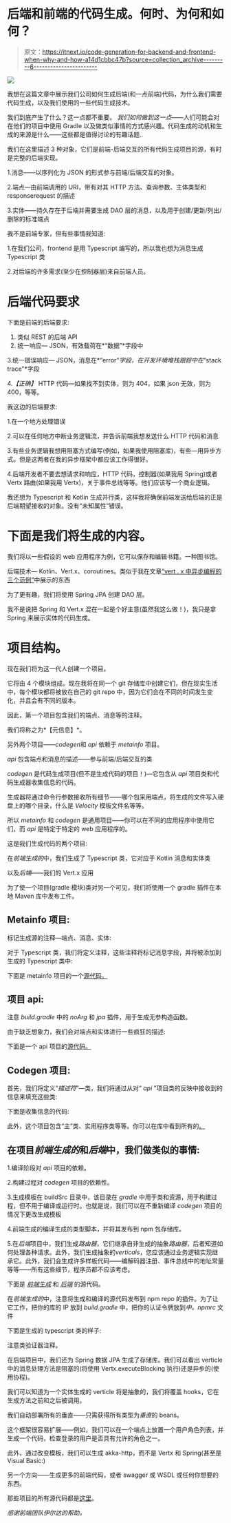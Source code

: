 # 后端和前端的代码生成。何时、为何和如何？

> 原文：<https://itnext.io/code-generation-for-backend-and-frontend-when-why-and-how-a14d1cbbc47b?source=collection_archive---------6----------------------->

![](img/cb0adf76a302b11011b6c9f16c511dad.png)

我想在这篇文章中展示我们公司如何生成后端(和一点前端)代码，为什么我们需要代码生成，以及我们使用的一些代码生成技术。

我们到底产生了什么？这一点都不重要。
*我们如何做到这一点*——人们可能会对在他们的项目中使用 Gradle 以及做类似事情的方式感兴趣。代码生成的动机和生成的来源是什么——这些都是值得讨论的有趣话题..

我们在这里描述 3 种对象，它们是前端-后端交互的所有代码生成项目的源，有时是完整的后端实现。

1.消息——以序列化为 JSON 的形式参与前端/后端交互的对象。

2.端点—由前端调用的 URI，带有对其 HTTP 方法、查询参数、主体类型和 responserequest 的描述

3.实体——持久存在于后端并需要生成 DAO 层的消息，以及用于创建/更新/列出/删除的标准端点

我不是前端专家，但有些事情我知道:

1.在我们公司，frontend 是用 Typescript 编写的，所以我也想为消息生成 Typescript 类

2.对后端的许多需求(至少在控制器层)来自前端人员。

# 后端代码要求

下面是前端的后端要求:

1.  类似 REST 的后端 API
2.  统一响应— JSON，有效载荷在*“数据”*字段中

3.统一错误响应— JSON，消息在*“error”*字段，在开发环境堆栈跟踪中在*“stack trace”*字段

4.*【正确】* HTTP 代码—如果找不到实体，则为 404，如果 json 无效，则为 400，等等。

我这边的后端要求:

1.在一个地方处理错误

2.可以在任何地方中断业务逻辑流，并告诉前端我想发送什么 HTTP 代码和消息

3.有些业务逻辑我想用阻塞方式编写(例如，如果我使用阻塞库)，有些—用异步方式。但是这两者在我的异步框架中都应该工作得很好。

4.后端开发者不要去想请求和响应，HTTP 代码，控制器(如果我用 Spring)或者 Vertx 路由(如果我用 Vertx)，关于事件总线等等。他们应该写一个商业逻辑。

我还想为 Typescript 和 Kotlin 生成并行类，这样我将确保前端发送给后端的正是后端期望接收的对象。没有“未知属性”错误。

# 下面是我们将生成的内容。

我们将以一些假设的 web 应用程序为例，它可以保存和编辑书籍。一种图书馆。

后端技术— Kotlin、Vert.x、coroutines。类似于我在文章[“vert . x 中异步编程的三个范例”](/three-paradigms-of-asynchronous-programming-in-vertx-b01ab24d0927)中展示的东西

为了更有趣，我们将使用 Spring JPA 创建 DAO 层。

我不是说把 Spring 和 Vert.x 混在一起是个好主意(虽然我这么做！)，我只是拿 Spring 来展示实体的代码生成。

# 项目结构。

现在我们将为这一代人创建一个项目。

它将由 4 个模块组成。现在我将在同一个 git 存储库中创建它们，但在现实生活中，每个模块都将被放在自己的 git repo 中，因为它们会在不同的时间发生变化，并且会有不同的版本。

因此，第一个项目包含我们的端点、消息等的注释。

我们将称之为*【元信息】*。

另外两个项目——*codegen*和 *api* 依赖于 *metainfo* 项目。

*api* 包含端点和消息的描述——参与前端/后端交互的类

*codegen* 是代码生成项目(但不是生成代码的项目！)—它包含从 *api* 项目类和代码生成器收集信息的代码。

生成器将通过命令行参数接收所有细节——哪个包采用端点，将生成的文件写入硬盘上的哪个目录，什么是 *Velocity* 模板文件名等等。

所以 *metainfo* 和 *codegen* 是通用项目——你可以在不同的应用程序中使用它们，而 *api* 是特定于特定的 web 应用程序的。

这是我们生成代码的两个项目:

在*前端生成的*中，我们生成了 Typescript 类，它对应于 Kotlin 消息和实体类

以及*后端*——我们的 Vert.x 应用

为了使一个项目(gradle 模块)类对另一个可见，我们将使用一个 gradle 插件在本地 Maven 库中发布工件。

## Metainfo 项目:

标记生成源的注释—端点、消息、实体:

对于 Typescript 类，我们将定义注释，这些注释将标记消息字段，并将被添加到生成的 Typescript 类中:

下面是 metainfo 项目的一个[源代码。](https://gitlab.com/bernshtam-articles/kotlin-codegen-part-1/tree/master/metainfo)

## 项目 api:

注意 *build.gradle* 中的 *noArg* 和 *jpa* 插件，用于生成无参构造函数。

由于缺乏想象力，我们会对端点和实体进行一些疯狂的描述:

下面是一个 api 项目的[源代码。](https://gitlab.com/bernshtam-articles/kotlin-codegen-part-1/tree/master/api)

## Codegen 项目:

首先，我们将定义“*描述符*”—类，我们将通过从对“ *api* ”项目类的反映中接收到的信息来填充这些类:

下面是收集信息的代码:

此外，这个项目包含“主”类、实用程序类等等。你可以在库中看到所有的[。](https://gitlab.com/bernshtam-articles/kotlin-codegen-part-1/tree/master/codegen)

## 在项目*前端生成的*和*后端*中，我们做类似的事情:

1.编译阶段对 *api* 项目的依赖。

2.构建过程对 *codegen* 项目的依赖性。

3.生成模板在 buildSrc 目录中，该目录在 *gradle* 中用于类和资源，用于构建过程，但不用于编译或运行时。也就是说，我们可以在不重新编译 *codegen* 项目的情况下更改生成模板

4.前端生成的编译生成的类型脚本，并将其发布到 npm 包存储库。

5.在*后端*项目中，我们生成*路由器*，它们继承自非生成的抽象*路由器*，后者知道如何处理各种请求。此外，我们生成抽象的*verticals*，您应该通过业务逻辑实现继承它。此外，我们会生成许多样板代码——编解码器注册、事件总线中的地址常量等等——所有这些细节，程序员都不应该考虑。

下面是 [*前端生成*](https://gitlab.com/bernshtam-articles/kotlin-codegen-part-1/tree/master/frontend-generated) 和 [*后端*](https://gitlab.com/bernshtam-articles/kotlin-codegen-part-1/tree/master/backend) 的源代码。

在*前端生成的*中，注意将生成和编译的源代码发布到 npm repo 的插件。为了让它工作，把你的库的 IP 放到 *build.gradle* 中，把你的认证令牌放到*中。npmrc* 文件

下面是生成的 typescript 类的样子:

注意类验证器注释。

在后端项目中，我们还为 Spring 数据 JPA 生成了存储库。我们可以看出 verticle 中的消息处理方法是阻塞的(将使用 Vertx.executeBlocking 执行)还是异步的(使用协程)。

我们可以知道为一个实体生成的 verticle 将是抽象的，我们将覆盖 hooks，它在生成方法之前和之后被调用。

我们自动部署所有的垂直——只需获得所有类型为*垂直*的 beans。

这个框架很容易扩展——例如，我们可以在一个端点上放置一个用户角色列表，并生成一个代码，检查登录的用户是否具有允许的角色之一。

此外，通过改变模板，我们可以生成 akka-http，而不是 Vertx 和 Spring(甚至是 Visual Basic:)

另一个方向——生成更多的前端代码，或者 swagger 或 WSDL 或任何你想要的东西。

那些项目的所有源代码都是[这里](https://gitlab.com/bernshtam-articles/kotlin-codegen-part-1)。

*感谢前端团队伊尔达的帮助。*